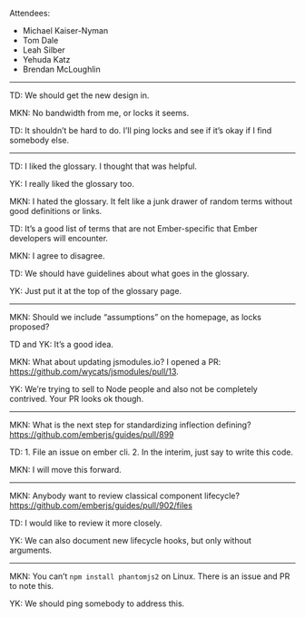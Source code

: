 Attendees:

-   Michael Kaiser-Nyman
-   Tom Dale
-   Leah Silber
-   Yehuda Katz
-   Brendan McLoughlin

------------------------------------------------------------------------

TD: We should get the new design in.

MKN: No bandwidth from me, or locks it seems.

TD: It shouldn’t be hard to do. I’ll ping locks and see if it’s okay if I find somebody else.

------------------------------------------------------------------------

TD: I liked the glossary. I thought that was helpful.

YK: I really liked the glossary too.

MKN: I hated the glossary. It felt like a junk drawer of random terms without good definitions or links.

TD: It’s a good list of terms that are not Ember-specific that Ember developers will encounter.

MKN: I agree to disagree.

TD: We should have guidelines about what goes in the glossary.

YK: Just put it at the top of the glossary page.

------------------------------------------------------------------------

MKN: Should we include “assumptions” on the homepage, as locks proposed?

TD and YK: It’s a good idea.

MKN: What about updating jsmodules.io? I opened a PR: https://github.com/wycats/jsmodules/pull/13.

YK: We’re trying to sell to Node people and also not be completely contrived. Your PR looks ok though.

------------------------------------------------------------------------

MKN: What is the next step for standardizing inflection defining? https://github.com/emberjs/guides/pull/899

TD: 1. File an issue on ember cli. 2. In the interim, just say to write this code.

MKN: I will move this forward.

------------------------------------------------------------------------

MKN: Anybody want to review classical component lifecycle? https://github.com/emberjs/guides/pull/902/files

TD: I would like to review it more closely.

YK: We can also document new lifecycle hooks, but only without arguments.

------------------------------------------------------------------------

MKN: You can’t `npm install phantomjs2` on Linux. There is an issue and PR to note this.

YK: We should ping somebody to address this.
